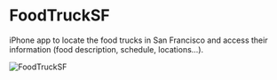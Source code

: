 # FoodTruckSF

iPhone app to locate the food trucks in San Francisco and access their information (food description, schedule, locations…).

![FoodTruckSF](http://yalonsob.com/wp-content/uploads/2018/04/Screen-Shot-2018-04-05-at-4.14.07-PM-e1522970354527-199x400.png)
